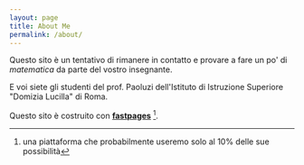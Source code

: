 ```yaml
---
layout: page
title: About Me
permalink: /about/
---
```


Questo sito è un tentativo di rimanere in contatto e provare a fare un po' di *matematica* da parte del vostro insegnante.

E voi siete gli studenti del prof. Paoluzi dell'Istituto di Istruzione Superiore "Domizia Lucilla" di Roma.


Questo sito è costruito con **[fastpages](https://github.com/fastai/fastpages)** [^1].



[^1]:una piattaforma che probabilmente useremo solo al 10% delle sue possibilità
